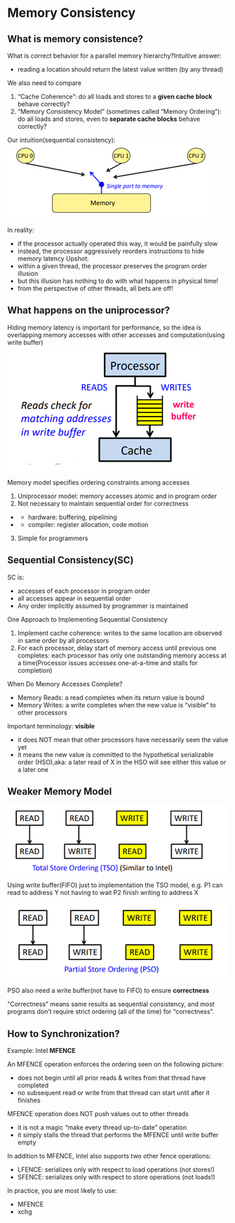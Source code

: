 # Memory Consistency

## What is memory consistence?
What is correct behavior for a parallel memory hierarchy?Intuitive answer:
- reading a location should return the latest value written (by any thread)

We also need to compare 
1. “Cache Coherence”: do all loads and stores to a __given cache block__ behave correctly?
2. “Memory Consistency Model” (sometimes called “Memory Ordering”): do all loads and stores, even to __separate cache blocks__ behave correctly?

Our intuition(sequential consistency):
![1](./assets/1.png)

In reality:
- if the processor actually operated this way, it would be painfully slow
- instead, the processor aggressively reorders instructions to hide memory latency
Upshot:
- within a given thread, the processor preserves the program order illusion
- but this illusion has nothing to do with what happens in physical time!
- from the perspective of other threads, all bets are off!

## What happens on the uniprocessor?
Hiding memory latency is important for performance, so the idea is overlapping memory accesses with other accesses and computation(using write buffer)
![2](./assets/2.png)

Memory model specifies ordering constraints among accesses
1. Uniprocessor model: memory accesses atomic and in program order
2. Not necessary to maintain sequential order for correctness
- -  hardware: buffering, pipelining
- -  compiler: register allocation, code motion
3. Simple for programmers


## Sequential Consistency(SC)
SC is:
- accesses of each processor in program order
- all accesses appear in sequential order
- Any order implicitly assumed by programmer is maintained

One Approach to Implementing Sequential Consistency
1. Implement cache coherence: writes to the same location are observed in same order by all processors
2. For each processor, delay start of memory access until previous one completes: each processor has only one outstanding memory access at a time(Processor issues accesses one-at-a-time and stalls for completion)

When Do Memory Accesses Complete?
- Memory Reads: a read completes when its return value is bound
- Memory Writes: a write completes when the new value is “visible” to other processors

Important terminology: __visible__
- it does NOT mean that other processors have necessarily seen the value yet
- it means the new value is committed to the hypothetical serializable order (HSO),aka: a later read of X in the HSO will see either this value or a later one

## Weaker Memory Model
![3](./assets/3.png)

Using write buffer(FIFO) just to implementation the TSO model, e.g. P1 can read to address Y not having to wait P2 finish writing to address X

![4](./assets/4.png)

PSO also need a write buffer(not have to FIFO) to ensure __correctness__

“Correctness” means same results as sequential consistency, and most programs don’t require strict ordering (all of the time) for “correctness”.

## How to Synchronization?
Example: Intel __MFENCE__

An MFENCE operation enforces the ordering seen on the following picture:
- does not begin until all prior reads & writes from that thread have completed
- no subsequent read or write from that thread can start until after it finishes

MFENCE operation does NOT push values out to other threads
- it is not a magic “make every thread up-to-date” operation
- it simply stalls the thread that performs the MFENCE until write buffer empty


In addition to MFENCE, Intel also supports two other fence operations:
- LFENCE: serializes only with respect to load operations (not stores!)
- SFENCE: serializes only with respect to store operations (not loads!)

In practice, you are most likely to use:
- MFENCE
- xchg

